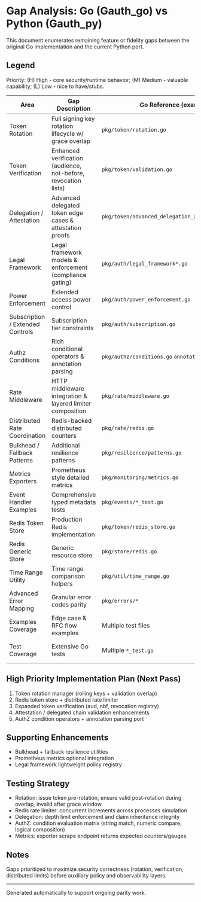 # Gap Analysis: Go (Gauth_go) vs Python (Gauth_py)

This document enumerates remaining feature or fidelity gaps between the original Go implementation and the current Python port.

## Legend
Priority: (H) High - core security/runtime behavior; (M) Medium - valuable capability; (L) Low - nice to have/stubs.

| Area | Gap Description | Go Reference (examples) | Python Status | Priority | Proposed Action |
|------|------------------|--------------------------|---------------|----------|-----------------|
| Token Rotation | Full signing key rotation lifecycle w/ grace overlap | `pkg/token/rotation.go` | Scaffolded (manager + grace validation) | H | Add scheduling + persistence integration |
| Token Verification | Enhanced verification (audience, not-before, revocation lists) | `pkg/token/validation.go` | Extended (aud, scopes, nbf, claims) | H | Add revocation registry + attestation awareness |
| Delegation / Attestation | Advanced delegated token edge cases & attestation proofs | `pkg/token/advanced_delegation_attestation_test.go` | Simplified factories | M | Implement attestation verifier + delegated chain depth checks |
| Legal Framework | Legal framework models & enforcement (compliance gating) | `pkg/auth/legal_framework*.go` | Not ported | M | Introduce lightweight compliance policy registry |
| Power Enforcement | Extended access power control | `pkg/auth/power_enforcement.go` | Absent | M | Add policy hook injecting restriction claims |
| Subscription / Extended Controls | Subscription tier constraints | `pkg/auth/subscription.go` | Absent | L | Add optional subscription claim evaluator |
| Authz Conditions | Rich conditional operators & annotation parsing | `pkg/authz/conditions.go` `annotations.go` | Core context only | M | Port condition operators + annotation parser |
| Rate Middleware | HTTP middleware integration & layered limiter composition | `pkg/rate/middleware.go` | Not present | M | Provide functional wrappers for frameworks (FastAPI example) |
| Distributed Rate Coordination | Redis-backed distributed counters | `pkg/rate/redis.go` | Partial (token bucket implemented) | H (scalability) | Add sliding window + adaptive algorithms |
| Bulkhead / Fallback Patterns | Additional resilience patterns | `pkg/resilience/patterns.go` | Circuit+retry only | M | Add bulkhead (semaphore) + fallback wrapper |
| Metrics Exporters | Prometheus style detailed metrics | `pkg/monitoring/metrics.go` | Basic counters | M | Integrate prometheus_client optional exporter |
| Event Handler Examples | Comprehensive typed metadata tests | `pkg/events/*_test.go` | Partial | L | Add typed metadata example + test |
| Redis Token Store | Production Redis implementation | `pkg/token/redis_store.go` | Scaffold (async skeleton) | H | Implement full CRUD, scanning, secondary indexes |
| Redis Generic Store | Generic resource store | `pkg/store/redis.go` | Placeholder | M | Add generic key/value TTL store |
| Time Range Utility | Time range comparison helpers | `pkg/util/time_range.go` | Missing | L | Port as `util/time_range.py` |
| Advanced Error Mapping | Granular error codes parity | `pkg/errors/*` | Mostly present | L | Audit & align enums | 
| Examples Coverage | Edge case & RFC flow examples | Multiple test files | Partial (rotation demo added) | M | Add delegation + redis examples |
| Test Coverage | Extensive Go tests | Multiple `*_test.go` | Minimal (rotation tests added) | H | Port representative critical path tests |

## High Priority Implementation Plan (Next Pass)
1. Token rotation manager (rolling keys + validation overlap)
2. Redis token store + distributed rate limiter
3. Expanded token verification (aud, nbf, revocation registry)
4. Attestation / delegated chain validation enhancements
5. AuthZ condition operators + annotation parsing port

## Supporting Enhancements
- Bulkhead + fallback resilience utilities
- Prometheus metrics optional integration
- Legal framework lightweight policy registry

## Testing Strategy
- Rotation: issue token pre-rotation, ensure valid post-rotation during overlap, invalid after grace window
- Redis rate limiter: concurrent increments across processes simulation
- Delegation: depth limit enforcement and claim inheritance integrity
- AuthZ: condition evaluation matrix (string match, numeric compare, logical composition)
- Metrics: exporter scrape endpoint returns expected counters/gauges

## Notes
Gaps prioritized to maximize security correctness (rotation, verification, distributed limits) before auxiliary policy and observability layers.

---
Generated automatically to support ongoing parity work.